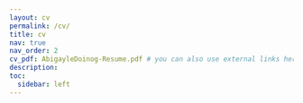```yaml
---
layout: cv
permalink: /cv/
title: cv
nav: true
nav_order: 2
cv_pdf: AbigayleDoinog-Resume.pdf # you can also use external links here
description: 
toc:
  sidebar: left
---
```

